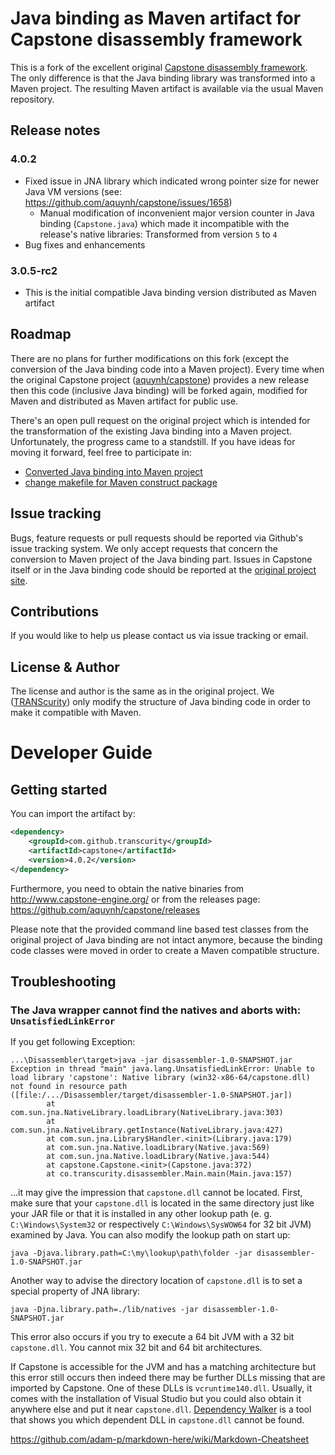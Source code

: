 # Java binding as Maven artifact for Capstone disassembly framework

This is a fork of the excellent original [Capstone disassembly framework](https://github.com/aquynh/capstone). The only difference is that the Java binding library was transformed into a Maven project. The resulting Maven artifact is available via the usual Maven repository.

## Release notes
### 4.0.2

* Fixed issue in JNA library which indicated wrong pointer size for newer Java VM versions (see: https://github.com/aquynh/capstone/issues/1658)
  * Manual modification of inconvenient major version counter in Java binding (`Capstone.java`) which made it incompatible with the release's native libraries: Transformed from version `5` to `4`
* Bug fixes and enhancements

### 3.0.5-rc2

* This is the initial compatible Java binding version distributed as Maven artifact

## Roadmap

There are no plans for further modifications on this fork (except the conversion of the Java binding code into a Maven project). Every time when the original Capstone project ([aquynh/capstone](https://github.com/aquynh/capstone)) provides a new release then this code (inclusive Java binding) will be forked again, modified for Maven and distributed as Maven artifact for public use.

There's an open pull request on the original project which is intended for the transformation of the existing Java binding into a Maven project. Unfortunately, the progress came to a standstill. If you have ideas for moving it forward, feel free to participate in:

* [Converted Java binding into Maven project](https://github.com/aquynh/capstone/pull/609)
* [change makefile for Maven construct package](https://github.com/aquynh/capstone/pull/678)

## Issue tracking

Bugs, feature requests or pull requests should be reported via Github's issue tracking system. We only accept requests that concern the conversion to Maven project of the Java binding part. Issues in Capstone itself or in the Java binding code should be reported at the [original project site](https://github.com/aquynh/capstone/issues).

## Contributions

If you would like to help us please contact us via issue tracking or email.

## License & Author

The license and author is the same as in the original project. We ([TRANScurity](http://transcurity.co/)) only modify the structure of Java binding code in order to make it compatible with Maven.

# Developer Guide
## Getting started

You can import the artifact by:

```xml
<dependency>
    <groupId>com.github.transcurity</groupId>
    <artifactId>capstone</artifactId>
    <version>4.0.2</version>
</dependency>
```

Furthermore, you need to obtain the native binaries from <http://www.capstone-engine.org/> or from the releases page: <https://github.com/aquynh/capstone/releases>

Please note that the provided command line based test classes from the original project of Java binding are not intact anymore, because the binding code classes were moved in order to create a Maven compatible structure.

## Troubleshooting
### The Java wrapper cannot find the natives and aborts with: ``UnsatisfiedLinkError``

If you get following Exception:

```
...\Disassembler\target>java -jar disassembler-1.0-SNAPSHOT.jar
Exception in thread "main" java.lang.UnsatisfiedLinkError: Unable to load library 'capstone': Native library (win32-x86-64/capstone.dll) not found in resource path ([file:/.../Disassembler/target/disassembler-1.0-SNAPSHOT.jar])
        at com.sun.jna.NativeLibrary.loadLibrary(NativeLibrary.java:303)
        at com.sun.jna.NativeLibrary.getInstance(NativeLibrary.java:427)
        at com.sun.jna.Library$Handler.<init>(Library.java:179)
        at com.sun.jna.Native.loadLibrary(Native.java:569)
        at com.sun.jna.Native.loadLibrary(Native.java:544)
        at capstone.Capstone.<init>(Capstone.java:372)
        at co.transcurity.disassembler.Main.main(Main.java:157)
```

...it may give the impression that ``capstone.dll`` cannot be located. First, make sure that your ``capstone.dll`` is located in the same directory just like your JAR file or that it is installed in any other lookup path (e. g. ``C:\Windows\System32`` or respectively ``C:\Windows\SysWOW64`` for 32 bit JVM) examined by Java. You can also modify the lookup path on start up:

```
java -Djava.library.path=C:\my\lookup\path\folder -jar disassembler-1.0-SNAPSHOT.jar
```

Another way to advise the directory location of ``capstone.dll`` is to set a special property of JNA library:

```
java -Djna.library.path=./lib/natives -jar disassembler-1.0-SNAPSHOT.jar
```

This error also occurs if you try to execute a 64 bit JVM with a 32 bit ``capstone.dll``. You cannot mix 32 bit and 64 bit architectures.

If Capstone is accessible for the JVM and has a matching architecture but this error still occurs then indeed there may be further DLLs missing that are imported by Capstone. One of these DLLs is ``vcruntime140.dll``. Usually, it comes with the installation of Visual Studio but you could also obtain it anywhere else and put it near ``capstone.dll``. [Dependency Walker](http://www.dependencywalker.com/) is a tool that shows you which dependent DLL in ``capstone.dll`` cannot be found.

https://github.com/adam-p/markdown-here/wiki/Markdown-Cheatsheet
